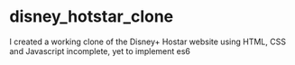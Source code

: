 # disney_hotstar_clone
I created a working clone of the Disney+ Hostar website using HTML, CSS and Javascript
incomplete, yet to implement es6